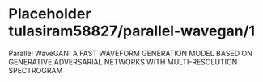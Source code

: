 # Placeholder tulasiram58827/parallel-wavegan/1
Parallel WaveGAN: A FAST WAVEFORM GENERATION MODEL BASED ON GENERATIVE ADVERSARIAL NETWORKS WITH MULTI-RESOLUTION SPECTROGRAM

<!-- dataset: ljspeech -->
<!-- module-type: audio-speech-synthesis -->
<!-- network-architecture: Other -->
<!-- fine-tunable: false -->
<!-- license: Apache-2.0 -->
